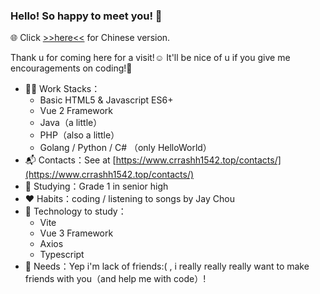 ### Hello! So happy to meet you! 🥰  
🌐 Click [>>here<<](https://github.com/crrashh1542/crrashh1542/blob/main/README.md) for Chinese version.  
  
Thank u for coming here for a visit!☺️ It'll be nice of u if you give me encouragements on coding!🙏  

- 👨‍💻 Work Stacks：
    - Basic HTML5 & Javascript ES6+
    - Vue 2 Framework
    - Java（a little）
    - PHP（also a little）
    - Golang / Python / C# （only HelloWorld）
- 📬 Contacts：See at [https://www.crrashh1542.top/contacts/](https://www.crrashh1542.top/contacts/)
- 📖 Studying：Grade 1 in senior high
- ❤️ Habits：coding / listening to songs by Jay Chou
- 🔭 Technology to study：
    - Vite
    - Vue 3 Framework
    - Axios
    - Typescript
- 🧐 Needs：Yep i'm lack of friends:( , i really really really want to make friends with you（and help me with code）!
